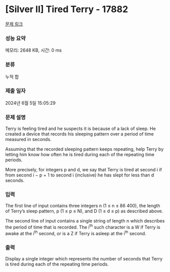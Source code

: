 # [Silver II] Tired Terry - 17882 

[문제 링크](https://www.acmicpc.net/problem/17882) 

### 성능 요약

메모리: 2648 KB, 시간: 0 ms

### 분류

누적 합

### 제출 일자

2024년 6월 5일 15:05:29

### 문제 설명

<p>Terry is feeling tired and he suspects it is because of a lack of sleep. He created a device that records his sleeping pattern over a period of time measured in seconds.</p>

<p>Assuming that the recorded sleeping pattern keeps repeating, help Terry by letting him know how often he is tired during each of the repeating time periods.</p>

<p>More precisely, for integers p and d, we say that Terry is tired at second i if from second i − p + 1 to second i (inclusive) he has slept for less than d seconds.</p>

### 입력 

 <p>The first line of input contains three integers n (1 ≤ n ≤ 86 400), the length of Terry’s sleep pattern, p (1 ≤ p ≤ N), and D (1 ≤ d ≤ p) as described above.</p>

<p>The second line of input contains a single string of length n which describes the period of time that is recorded. The i<sup>th</sup> such character is a W if Terry is awake at the i<sup>th</sup> second, or is a Z if Terry is asleep at the i<sup>th</sup> second.</p>

### 출력 

 <p>Display a single integer which represents the number of seconds that Terry is tired during each of the repeating time periods.</p>

